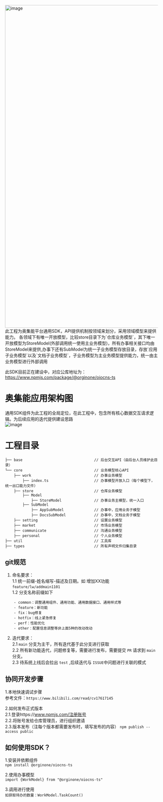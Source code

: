 <img width="1060" alt="image" src="https://user-images.githubusercontent.com/8328012/201800690-9f5e989e-4ed3-4817-85b9-b594ac89fd31.png">  
此工程为奥集能平台通用SDK，API提供机制按领域来划分，采用领域模型来提供能力。  
各领域下有唯一开放模型，比较store目录下为`仓库业务模型`，其下唯一开放模型为StoreModel(外部调用统一使用主业务模型)，所有办事相关接口均由StoreModel来提供,办事下还有SubModel为统一子业务模型存放目录，存放`应用子业务模型`以及`文档子业务模型`，子业务模型为主业务模型提供能力，统一由主业务模型进行外部调用

此SDK目前正在建设中，对应公库地址为：https://www.npmjs.com/package/@orginone/oiocns-ts


# 奥集能应用架构图  
通用SDK组件为此工程的全局定位，在此工程中，包含所有核心数据交互请求逻辑。为后续应用的迭代提供建设思路  
![image](https://user-images.githubusercontent.com/8328012/206221549-9bdf12a3-b56c-473f-933c-d5d30c7537f8.png)



# 工程目录

```
├── base                                 // 后台交互API（由后台人员维护此目录）
└── core                                 // 业务模型核心API
    ├── work                             // 办事业务模型
        ├── index.ts                     // 办事模型开放入口（每个模型下，统一出口能力文件）
    ├── store                            // 仓库业务模型
        ├── Model                       
            ├── StoreModel               // 办事业务主模型，统一入口
        ├── SubModel                     
            ├── AppSubModel              // 办事中，应用业务子模型
            ├── DocsSubModel             // 办事中，文档业务子模型
    ├── setting                          // 设置业务模型
    ├── market                           // 市场业务模型
    ├── communicate                      // 沟通业务模型
    ├── personal                         // 个人业务模型    	 
├── util                                 // 工具库
├── types                                // 所有声明文件归集目录
```

## git规范

1. 命名要求：  
   1.1 统一前缀-姓名缩写-描述及日期。如 增加XX功能 `feature/lw/addmain1101`  
   1.2 分支名称前缀如下  
````
    - common：调整通用组件、通用功能、通用数据接口、通用样式等  
    - feature：新功能  
    - fix：bug修复  
    - hotfix：线上紧急修复  
    - perf：性能优化  
    - other：配置信息调整等非上面5种的改动改动  
````

2. 迭代要求：  
   2.1 `main` 分支为主干，所有迭代基于此分支进行获取  
   2.2 所有新功能迭代，问题修复等，需要进行发布，需要提交 `PR` 请求到 `main` 分支。  
   2.3 待系统上线后会拉出 `test` ,后续迭代与 `ISSUE`中问题进行关联的模式  


## 协同开发步骤

1.本地快速调试步骤  
    参考文件：`https://www.bilibili.com/read/cv17617145`

2.如何发布正式版本  
   2.1.登录https://www.npmjs.com/注册账号  
   2.2.将账号发给仓库管理员，进行组织邀请  
   2.3.版本发布（注每个版本都需要发布时，填写发布的内容）
      `npm publish --access public`

## 如何使用SDK？  
1.安装并依赖组件  
`npm install @orginone/oiocns-ts`  

2.使用办事模型   
`import {WorkModel} from "@orginone/oiocns-ts"`

3.调用进行使用    
`如获取待办的数量：WorkModel.TaskCount()`  



